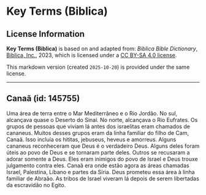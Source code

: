 # Key Terms (Biblica)

## License Information

**Key Terms (Biblica)** is based on and adapted from: _Biblica Bible Dictionary_, [Biblica, Inc.](https://www.biblica.com/), 2023, which is licensed under a [CC BY-SA 4.0 license](https://creativecommons.org/licenses/by-sa/4.0/legalcode.en).

This markdown version (created `2025-10-20`) is provided under the same license.



--------------------------------

## Canaã (id: 145755)

Uma área de terra entre o Mar Mediterrâneo e o Rio Jordão. No sul, alcançava quase o Deserto do Sinai. No norte, alcançava o Rio Eufrates. Os grupos de pessoas que viviam lá antes dos israelitas eram chamados de cananeus. Muitos desses grupos eram da linha familiar do filho de Cam, Canaã. Isso incluía os hititas, jebuseus, heveus e amorreus. Alguns cananeus reconheceram que Deus é o verdadeiro Deus. Alguns deles foram úteis ao povo de Deus e se tornaram parte deles. Outros se recusaram a adorar somente a Deus. Eles eram inimigos do povo de Israel e Deus trouxe julgamento contra eles. Canaã era onde estão agora as áreas chamadas Israel, Palestina, Líbano e partes da Síria. Deus prometeu essa área à linha familiar de Abraão. As tribos de Israel viveram lá depois de serem libertadas da escravidão no Egito.


